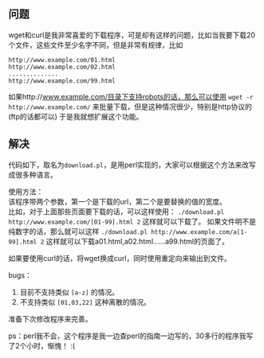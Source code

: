 ## 问题
wget和curl是我非常喜爱的下载程序，可是却有这样的问题，比如当我要下载20个文件，这些文件至少名字不同，但是非常有规律，比如

	http://www.example.com/01.html
	http://www.example.com/02.html
	..............
	http://www.example.com/99.html

如果http://www.example.com/目录下支持robots的话，那么可以使用
`wget -r http://www.example.com/`
来批量下载，但是这种情况很少，特别是http协议的(ftp的话都可以)
于是我就想扩展这个功能。

## 解决

代码如下，取名为`download.pl`，是用perl实现的，大家可以根据这个方法来改写成很多种语言。

使用方法：  
该程序带两个参数，第一个是下载的url，第二个是要替换的值的宽度。  
比如，对于上面那些页面要下载的话，可以这样使用：
`./download.pl http://www.example.com/[01-99].html 2`
这样就可以下载了。
如果文件明不是纯数字的话，那么就可以这样
`./download.pl http://www.example.com/a[1-99].html 2`
这样就可以下载a01.html,a02.html......a99.html的页面了。

如果要使用curl的话，将wget换成curl，同时使用重定向来输出到文件。

bugs：

1. 目前不支持类似 `[a-z]` 的情况。  
2. 不支持类似 `[01,03,22]` 这种离散的情况。

准备下次修改程序来完善。

ps：perl我不会，这个程序是我一边查perl的指南一边写的，30多行的程序我写了2个小时，惭愧！ :(
